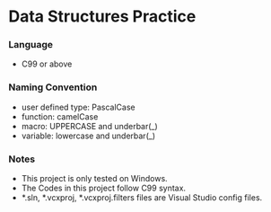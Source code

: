 # Data Structures Practice

### Language
- C99 or above

### Naming Convention
- user defined type: PascalCase
- function: camelCase
- macro: UPPERCASE and underbar(_)
- variable: lowercase and underbar(_)

### Notes
- This project is only tested on Windows.
- The Codes in this project follow C99 syntax.
- *.sln, *.vcxproj, *.vcxproj.filters files are Visual Studio config files.
